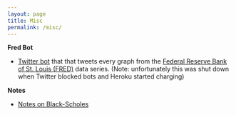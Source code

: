 ```yaml
---
layout: page
title: Misc
permalink: /misc/
---
```



**Fred Bot**
* <a href="https://www.twitter.com/everyFREDgraph">Twitter bot</a> that that tweets every graph from the <a href="https://fred.stlouisfed.org">Federal Reserve Bank of St. Louis (FRED)</a> data series. (Note: unfortunately this was shut down when Twitter blocked bots and Heroku started charging)

**Notes**
* <a href="https://github.com/benmarrow/benmarrow.github.io/blob/master/pdfs/black_scholes.pdf">Notes on Black-Scholes</a>